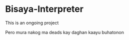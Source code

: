 # Bisaya-Interpreter

This is an ongoing project

Pero mura nakog ma deads kay daghan kaayu buhatonon

